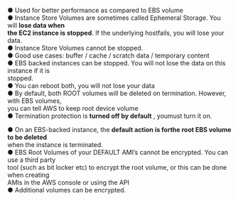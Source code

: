 ● Used for better performance as compared to EBS volume  
● Instance Store Volumes are sometimes called Ephemeral Storage. You will **lose data when  
the EC2 instance is stopped**. If the underlying hostfails, you will lose your data.  
● Instance Store Volumes cannot be stopped.  
● Good use cases: buffer / cache / scratch data / temporary content  
● EBS backed instances can be stopped. You will not lose the data on this instance if it is  
stopped.  
● You can reboot both, you will not lose your data  
● By default, both ROOT volumes will be deleted on termination. However, with EBS volumes,  
you can tell AWS to keep root device volume  
● Termination protection is **turned off by default** , youmust turn it on.

● On an EBS-backed instance, the **default action is forthe root EBS volume to be deleted**  
when the instance is terminated.  
● EBS Root Volumes of your DEFAULT AMI’s cannot be encrypted. You can use a third party  
tool (such as bit locker etc) to encrypt the root volume, or this can be done when creating  
AMIs in the AWS console or using the API  
● Additional volumes can be encrypted.